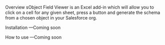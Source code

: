 Overview
sObject Field Viewer is an Excel add-in which will allow you to click on a cell for any given sheet, press a button and generate the schema from a chosen object in your Salesforce org.

Installation
—Coming soon

How to use
—Coming soon